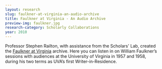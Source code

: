 ```yaml
---
layout: research
slug: faulkner-at-virginia-an-audio-archive
title: Faulkner at Virginia - An Audio Archive
preview-img: faulkner.jpg
research-category: Scholarly Collaborations
year: 2010
---
```


Professor Stephen Railton, with assistance from the Scholars' Lab, created the [Faulkner at Virginia](http://faulkner.lib.virginia.edu/) archive. Here you can listen in on William Faulkner’s sessions with audiences at the University of Virginia in 1957 and 1958, during his two terms as UVA’s first Writer-in-Residence.
